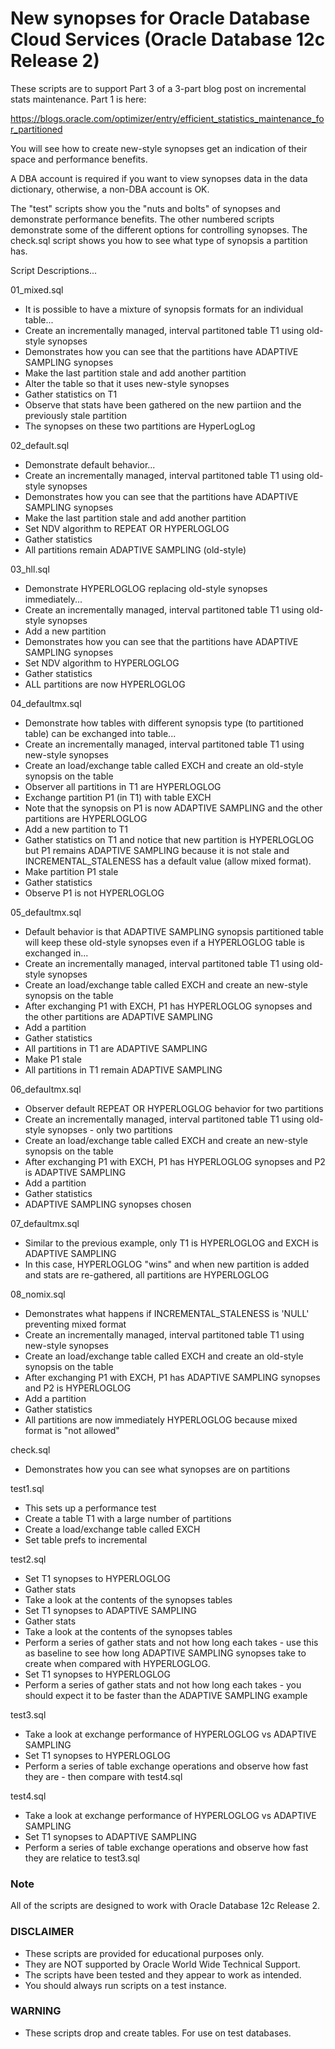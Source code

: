 # New synopses for Oracle Database Cloud Services (Oracle Database 12c Release 2)

These scripts are to support Part 3 of a 3-part blog post on incremental stats maintenance. Part 1 is here:

https://blogs.oracle.com/optimizer/entry/efficient_statistics_maintenance_for_partitioned

You will see how to create new-style synopses get an indication of their space and performance benefits.

A DBA account is required if you want to view synopses data in the data dictionary, otherwise, a non-DBA account is OK.

The "test" scripts show you the "nuts and bolts" of synopses and demonstrate performance benefits. The other numbered scripts demonstrate some of the different options for controlling synopses. The check.sql script shows you how to see what type of synopsis a partition has.

Script Descriptions...

01_mixed.sql
* It is possible to have a mixture of synopsis formats for an individual table...
* Create an incrementally managed, interval partitoned table T1 using old-style synopses
* Demonstrates how you can see that the partitions have ADAPTIVE SAMPLING synopses
* Make the last partition stale and add another partition
* Alter the table so that it uses new-style synopses
* Gather statistics on T1
* Observe that stats have been gathered on the new partiion and the previously stale partition
* The synopses on these two partitions are HyperLogLog

02_default.sql
* Demonstrate default behavior...
* Create an incrementally managed, interval partitoned table T1 using old-style synopses
* Demonstrates how you can see that the partitions have ADAPTIVE SAMPLING synopses
* Make the last partition stale and add another partition
* Set NDV algorithm to REPEAT OR HYPERLOGLOG
* Gather statistics
* All partitions remain ADAPTIVE SAMPLING (old-style)

03_hll.sql
* Demonstrate HYPERLOGLOG replacing old-style synopses immediately...
* Create an incrementally managed, interval partitoned table T1 using old-style synopses
* Add a new partition
* Demonstrates how you can see that the partitions have ADAPTIVE SAMPLING synopses
* Set NDV algorithm to HYPERLOGLOG
* Gather statistics
* ALL partitions are now HYPERLOGLOG

04_defaultmx.sql
* Demonstrate how tables with different synopsis type (to partitioned table) can be exchanged into table...
* Create an incrementally managed, interval partitoned table T1 using new-style synopses
* Create an load/exchange table called EXCH and create an old-style synopsis on the table
* Observer all partitions in T1 are HYPERLOGLOG
* Exchange partition P1 (in T1) with table EXCH
* Note that the synopsis on P1 is now ADAPTIVE SAMPLING and the other partitions are HYPERLOGLOG
* Add a new partition to T1
* Gather statistics on T1 and notice that new partition is HYPERLOGLOG but P1 remains ADAPTIVE SAMPLING because it is not stale and INCREMENTAL_STALENESS has a default value (allow mixed format).
* Make partition P1 stale
* Gather statistics
* Observe P1 is not HYPERLOGLOG
 
05_defaultmx.sql
* Default behavior is that ADAPTIVE SAMPLING synopsis partitioned table will keep these old-style synopses even if a HYPERLOGLOG table is exchanged in...
* Create an incrementally managed, interval partitoned table T1 using old-style synopses
* Create an load/exchange table called EXCH and create an new-style synopsis on the table
* After exchanging P1 with EXCH, P1 has HYPERLOGLOG synopses and the other partitions are ADAPTIVE SAMPLING
* Add a partition
* Gather statistics
* All partitions in T1 are ADAPTIVE SAMPLING
* Make P1 stale
* All partitions in T1 remain ADAPTIVE SAMPLING

06_defaultmx.sql
* Observer default REPEAT OR HYPERLOGLOG behavior for two partitions
* Create an incrementally managed, interval partitoned table T1 using old-style synopses - only two partitions
* Create an load/exchange table called EXCH and create an new-style synopsis on the table
* After exchanging P1 with EXCH, P1 has HYPERLOGLOG synopses and P2 is ADAPTIVE SAMPLING
* Add a partition
* Gather statistics
* ADAPTIVE SAMPLING synopses chosen

07_defaultmx.sql
* Similar to the previous example, only T1 is HYPERLOGLOG and EXCH is ADAPTIVE SAMPLING
* In this case, HYPERLOGLOG "wins" and when new partition is added and stats are re-gathered, all partitions are HYPERLOGLOG

08_nomix.sql
* Demonstrates what happens if INCREMENTAL_STALENESS is 'NULL' preventing mixed format
* Create an incrementally managed, interval partitoned table T1 using new-style synopses
* Create an load/exchange table called EXCH and create an old-style synopsis on the table
* After exchanging P1 with EXCH, P1 has ADAPTIVE SAMPLING synopses and P2 is HYPERLOGLOG
* Add a partition
* Gather statistics
* All partitions are now immediately HYPERLOGLOG because mixed format is "not allowed"

check.sql
* Demonstrates how you can see what synopses are on partitions

test1.sql
* This sets up a performance test
* Create a table T1 with a large number of partitions
* Create a load/exchange table called EXCH
* Set table prefs to incremental

test2.sql
* Set T1 synopses to HYPERLOGLOG
* Gather stats
* Take a look at the contents of the synopses tables
* Set T1 synopses to ADAPTIVE SAMPLING
* Gather stats
* Take a look at the contents of the synopses tables
* Perform a series of gather stats and not how long each takes - use this as baseline to see how long ADAPTIVE SAMPLING synopses take to create when compared with HYPERLOGLOG.
* Set T1 synopses to HYPERLOGLOG
* Perform a series of gather stats and not how long each takes - you should expect it to be faster than the ADAPTIVE SAMPLING example

test3.sql
* Take a look at exchange performance of HYPERLOGLOG vs ADAPTIVE SAMPLING
* Set T1 synopses to HYPERLOGLOG
* Perform a series of table exchange operations and observe how fast they are - then compare with test4.sql

test4.sql
* Take a look at exchange performance of HYPERLOGLOG vs ADAPTIVE SAMPLING
* Set T1 synopses to ADAPTIVE SAMPLING
* Perform a series of table exchange operations and observe how fast they are relatice to test3.sql
 

### Note

All of the scripts are designed to work with Oracle Database 12c Release 2.

### DISCLAIMER

*  These scripts are provided for educational purposes only.
*  They are NOT supported by Oracle World Wide Technical Support.
*  The scripts have been tested and they appear to work as intended.
*  You should always run scripts on a test instance.

### WARNING

*  These scripts drop and create tables. For use on test databases.
